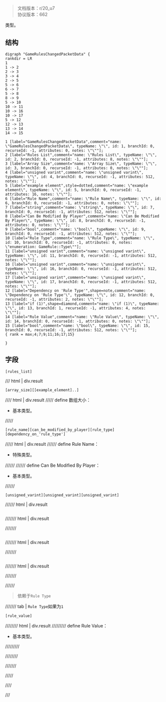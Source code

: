 # <!-- md:samp GameRulesChangedPacketData -->

> 文档版本：r/20_u7<br/>协议版本：662

<!-- md:samp GameRulesChangedPacketData -->类型。

## 结构

```viz
digraph "GameRulesChangedPacketData" {
rankdir = LR
1
1 -> 2
2 -> 3
3 -> 4
2 -> 5
5 -> 6
6 -> 7
5 -> 8
8 -> 9
5 -> 10
10 -> 11
10 -> 16
10 -> 17
5 -> 12
12 -> 13
13 -> 14
14 -> 15

1 [label="GameRulesChangedPacketData",comment="name: \"GameRulesChangedPacketData\", typeName: \"\", id: 1, branchId: 0, recurseId: -1, attributes: 0, notes: \"\""];
2 [label="Rules List",comment="name: \"Rules List\", typeName: \"\", id: 2, branchId: 0, recurseId: -1, attributes: 8, notes: \"\""];
3 [label="Array Size",comment="name: \"Array Size\", typeName: \"\", id: 3, branchId: 0, recurseId: -1, attributes: 0, notes: \"\""];
4 [label="unsigned varint",comment="name: \"unsigned varint\", typeName: \"\", id: 4, branchId: 0, recurseId: -1, attributes: 512, notes: \"\""];
5 [label="example element",style=dotted,comment="name: \"example element\", typeName: \"\", id: 5, branchId: 0, recurseId: -1, attributes: 16, notes: \"\""];
6 [label="Rule Name",comment="name: \"Rule Name\", typeName: \"\", id: 6, branchId: 0, recurseId: -1, attributes: 0, notes: \"\""];
7 [label="string",comment="name: \"string\", typeName: \"\", id: 7, branchId: 0, recurseId: -1, attributes: 512, notes: \"\""];
8 [label="Can Be Modified By Player",comment="name: \"Can Be Modified By Player\", typeName: \"\", id: 8, branchId: 0, recurseId: -1, attributes: 0, notes: \"\""];
9 [label="bool",comment="name: \"bool\", typeName: \"\", id: 9, branchId: 0, recurseId: -1, attributes: 512, notes: \"\""];
10 [label="Rule Type",comment="name: \"Rule Type\", typeName: \"\", id: 10, branchId: 0, recurseId: -1, attributes: 0, notes: \"enumeration: GameRule::Type\""];
11 [label="unsigned varint",comment="name: \"unsigned varint\", typeName: \"\", id: 11, branchId: 0, recurseId: -1, attributes: 512, notes: \"\""];
16 [label="unsigned varint",comment="name: \"unsigned varint\", typeName: \"\", id: 16, branchId: 0, recurseId: -1, attributes: 512, notes: \"\""];
17 [label="unsigned varint",comment="name: \"unsigned varint\", typeName: \"\", id: 17, branchId: 0, recurseId: -1, attributes: 512, notes: \"\""];
12 [label="Dependency on 'Rule Type'",shape=note,comment="name: \"Dependency on 'Rule Type'\", typeName: \"\", id: 12, branchId: 0, recurseId: -1, attributes: 2, notes: \"\""];
13 [label="if (1)",shape=diamond,comment="name: \"if (1)\", typeName: \"\", id: 13, branchId: 1, recurseId: -1, attributes: 4, notes: \"\""];
14 [label="Rule Value",comment="name: \"Rule Value\", typeName: \"\", id: 14, branchId: 0, recurseId: -1, attributes: 0, notes: \"\""];
15 [label="bool",comment="name: \"bool\", typeName: \"\", id: 15, branchId: 0, recurseId: -1, attributes: 512, notes: \"\""];
{ rank = max;4;7;9;11;16;17;15}

}

```

## 字段

```title='GameRulesChangedPacketData'
[rules_list]
```

/// html | div.result
```title='Rules List'
[array_size][[example_element]..]
```

//// html | div.result
///// define
数组大小：<!-- md:samp unsigned varint -->

- 基本类型。


/////
```title='示例元素'
[rule_name][can_be_modified_by_player][rule_type][dependency_on_'rule_type']
```

///// html | div.result
////// define
Rule Name：[<!-- md:samp string -->](../types/string.md)

- 特殊类型。


//////
////// define
Can Be Modified By Player：<!-- md:samp bool -->

- 基本类型。


//////
```title='Rule Type'
[unsigned_varint][unsigned_varint][unsigned_varint]
```

////// html | div.result
```title='unsigned varint'

```

/////// html | div.result

///////
```title='unsigned varint'

```

/////// html | div.result

///////
```title='unsigned varint'

```

/////// html | div.result

///////

//////
> 依赖于`Rule Type`

/////// tab | `Rule Type`如果为`1`
```title='if (1)'
[rule_value]
```

//////// html | div.result
///////// define
Rule Value：<!-- md:samp bool -->

- 基本类型。


/////////

////////

///////

/////

////

///

